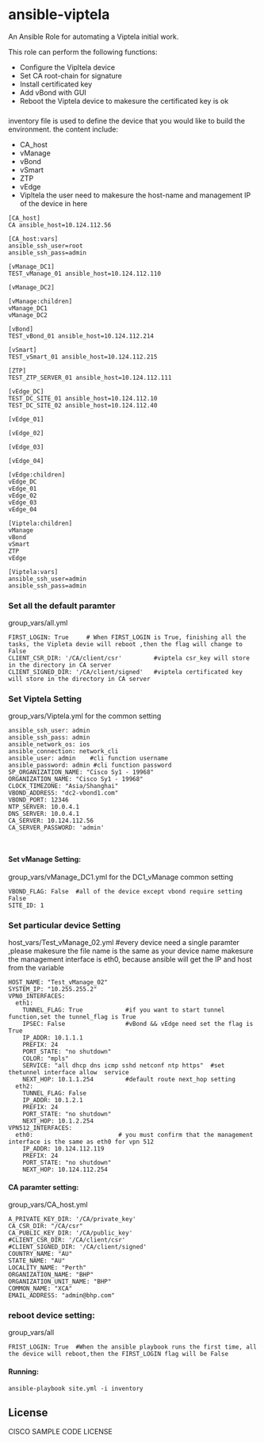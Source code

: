 # ansible-viptela

An Ansible Role for automating a Viptela initial work.

This role can perform the following functions:
- Configure the Vipltela device
- Set CA root-chain for signature 
- Install certificated key 
- Add vBond with GUI
- Reboot the Viptela device to  makesure the certificated key is ok  

###
inventory file is used to define the device that you would like to build the environment.
the content include:
- CA_host
- vManage
- vBond 
- vSmart
- ZTP
- vEdge
- Vipltela 
the user need to makesure the host-name and management IP of the device in here
```
[CA_host]
CA ansible_host=10.124.112.56

[CA_host:vars]
ansible_ssh_user=root
ansible_ssh_pass=admin

[vManage_DC1]
TEST_vManage_01 ansible_host=10.124.112.110

[vManage_DC2]

[vManage:children]
vManage_DC1
vManage_DC2

[vBond]
TEST_vBond_01 ansible_host=10.124.112.214

[vSmart]
TEST_vSmart_01 ansible_host=10.124.112.215

[ZTP]
TEST_ZTP_SERVER_01 ansible_host=10.124.112.111

[vEdge_DC]
TEST_DC_SITE_01 ansible_host=10.124.112.10
TEST_DC_SITE_02 ansible_host=10.124.112.40

[vEdge_01]

[vEdge_02]

[vEdge_03]

[vEdge_04]

[vEdge:children]
vEdge_DC
vEdge_01
vEdge_02
vEdge_03
vEdge_04

[Viptela:children]
vManage
vBond
vSmart
ZTP
vEdge

[Viptela:vars]
ansible_ssh_user=admin
ansible_ssh_pass=admin

```


### Set all the default paramter 

group_vars/all.yml
```
FIRST_LOGIN: True     # When FIRST_LOGIN is True, finishing all the tasks, the Vipleta devie will reboot ,then the flag will change to False 
CLIENT_CSR_DIR: '/CA/client/csr'         #viptela csr_key will store in the directory in CA server
CLIENT_SIGNED_DIR: '/CA/client/signed'   #viptela certificated key  will store in the directory in CA server
```

### Set Viptela Setting
group_vars/Viptela.yml for the common setting 
```
ansible_ssh_user: admin
ansible_ssh_pass: admin
ansible_network_os: ios
ansible_connection: network_cli
ansible_user: admin    #cli function username
ansible_password: admin #cli function password
SP_ORGANIZATION_NAME: "Cisco Sy1 - 19968"
ORGANIZATION_NAME: "Cisco Sy1 - 19968"
CLOCK_TIMEZONE: "Asia/Shanghai"
VBOND_ADDRESS: "dc2-vbond1.com"
VBOND_PORT: 12346
NTP_SERVER: 10.0.4.1
DNS_SERVER: 10.0.4.1
CA_SERVER: 10.124.112.56
CA_SERVER_PASSWORD: 'admin'

  
```

#### Set vManage Setting:
group_vars/vManage_DC1.yml  for the DC1_vManage common setting
```
VBOND_FLAG: False  #all of the device except vbond require setting False 
SITE_ID: 1
```

### Set particular device Setting
host_vars/Test_vManage_02.yml #every device need a single paramter ,please makesure the file name is the same as your device name 
makesure the management interface is eth0, because ansible will get the IP and host from the variable
```
HOST_NAME: "Test_vManage_02"
SYSTEM_IP: "10.255.255.2"
VPN0_INTERFACES:
  eth1:
    TUNNEL_FLAG: True            #if you want to start tunnel function,set the tunnel_flag is True 
    IPSEC: False                 #vBond && vEdge need set the flag is True 
	IP_ADDR: 10.1.1.1
    PREFIX: 24
    PORT_STATE: "no shutdown"
    COLOR: "mpls"
    SERVICE: "all dhcp dns icmp sshd netconf ntp https"  #set thetunnel interface allow  service 
    NEXT_HOP: 10.1.1.254         #default route next_hop setting 
  eth2:
    TUNNEL_FLAG: False
    IP_ADDR: 10.1.2.1
    PREFIX: 24
    PORT_STATE: "no shutdown"
    NEXT_HOP: 10.1.2.254
VPN512_INTERFACES:
  eth0:                        # you must confirm that the management interface is the same as eth0 for vpn 512
    IP_ADDR: 10.124.112.119
    PREFIX: 24
    PORT_STATE: "no shutdown"
    NEXT_HOP: 10.124.112.254

```

#### CA paramter setting:
group_vars/CA_host.yml
```
A_PRIVATE_KEY_DIR: '/CA/private_key' 
CA_CSR_DIR: "/CA/csr"
CA_PUBLIC_KEY_DIR: '/CA/public_key'
#CLIENT_CSR_DIR: '/CA/client/csr'
#CLIENT_SIGNED_DIR: '/CA/client/signed'
COUNTRY_NAME: "AU"                      
STATE_NAME: "AU"
LOCALITY_NAME: "Perth"
ORGANIZATION_NAME: "BHP"
ORGANIZATION_UNIT_NAME: "BHP"
COMMON_NAME: "XCA"
EMAIL_ADDRESS: "admin@bhp.com"

```
### reboot device setting:
group_vars/all
```
FRIST_LOGIN: True  #When the ansible playbook runs the first time, all the device will reboot,then the FIRST_LOGIN flag will be False
```

#### Running:

```
ansible-playbook site.yml -i inventory
```
## License

CISCO SAMPLE CODE LICENSE